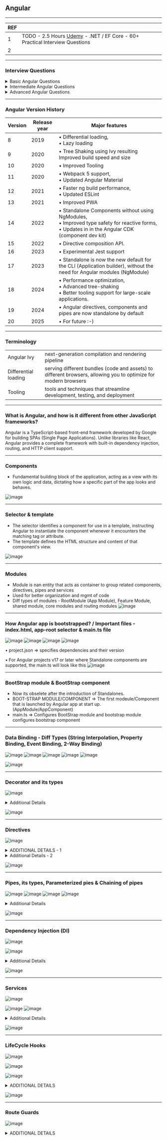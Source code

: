 ## Angular

---------------------------------------------
| REF | |
| - | - |
| 1 | TODO -  2.5 Hours [Udemy](https://luxoft.udemy.com/course/net-ef-core-50-practical-interview-questions/) - .NET / EF Core - 60+ Practical Interview Questions |
| 2 | 
---------------------------------------------
### Interview Questions

<details>
 <summary>Basic Angular Questions </summary>
 
    • What is Angular, and how is it different from other JavaScript frameworks?
 
    • Explain the role of components in Angular.
    
    • What are directives in Angular? Name some built-in directives.
    
    • What is two-way data binding? How is it implemented in Angular?
    
    • What are services in Angular, and why are they used?
    
    • What is Dependency Injection (DI) in Angular?
    
    • What is the difference between Template-Driven and Reactive Forms?
    
    • How do you handle events in Angular?
    
    • What is the purpose of ngFor and ngIf?
    
    • What is the role of @Input() and @Output() decorators?
    
</details>


<details>
 <summary> Intermediate Angular Questions</summary>
 
• What are Angular modules (NgModule), and why are they important?
 
• Explain lazy loading in Angular.

• What is an Angular Router, and how does routing work?

• What are Guards in Angular? Name different types of Guards.

• How does Change Detection work in Angular?

• What are Observables and Promises? How do they differ?

• How do you make HTTP requests in Angular?

• What is the purpose of the async pipe?

• What is the difference between ViewChild and ContentChild?

• How do you optimize performance in Angular applications?
 
</details>


<details>
 <summary> Advanced Angular Questions</summary> 
 
•     What is the difference between Subject, BehaviorSubject, and ReplaySubject?
 
•     Explain the concept of Standalone Components in Angular.

•     What are Signals in Angular, and how do they work?

•     What is the difference between eager and lazy module loading?

•     How do you handle state management in Angular applications?

•     Explain the role of NgRx in Angular.

•     What is Server-Side Rendering (SSR) in Angular, and how is it implemented?

•     What is the difference between OnPush and Default change detection strategies?

•     What are Web Workers, and how can they be used in Angular?

•     How do you write unit tests for Angular components and services using Jasmine/Karma?
</details>

---------------------------------------------
### Angular Version History 

| Version | Release year | Major features |
| - | - | - |
| 8  | 2019 | • Differential loading, <br/>• Lazy loading | 
| 9  | 2020 | • Tree Shaking using Ivy resulting  Improved build speed and size  |
| 10 | 2020 | • Improved Tooling  |
| 11 | 2020 | • Webpack 5 support, <br/>• Updated Angular Material | 
| 12 | 2021 | • Faster ng build performance, <br/>• Updated ESLint | 
| 13 | 2021 | • Improved PWA | 
| 14 | 2022 | • Standalone Components without using NgModules, <br/>• Improved type safety for reactive forms, <br/>• Updates in  in the Angular CDK (component dev kit)| 
| 15 | 2022 | • Directive composition API. | 
| 16 | 2023 | • Experimental Jest support | 
| 17 | 2023 | • Standalone is now the new default for the CLI (Application builder), without the need for Angular modules (NgModule) | 
| 18 | 2024 | • Performance optimization, <br/>• Advanced tree-shaking <br/>• Better tooling support for large-scale applications.| 
| 19 | 2024 | • Angular directives, components and pipes are now standalone by default | 
| 20 | 2025 | • For future :-) | 

---------------------------------------------
### Terminology 

|   |   |
| - | - |
| Angular Ivy | next-generation compilation and rendering pipeline  |
| Differential loading | serving different bundles (code and assets) to different browsers, allowing you to optimize for modern browsers |
| Tooling | tools and techniques that streamline development, testing, and deployment |

---------------------------------------------
### What is Angular, and how is it different from other JavaScript frameworks?

Angular is a TypeScript-based front-end framework developed by Google for building SPAs (Single Page Applications). Unlike libraries like React, Angular provides a complete framework with built-in dependency injection, routing, and HTTP client support.

---------------------------------------------
### Components 

*  Fundamental building block of the application, acting as a view with its own logic and data, dictating how a specific part of the app looks and behaves.

![image](https://github.com/user-attachments/assets/8c5cad87-8002-429d-895e-502446c3da2e)

---------------------------------------------
### Selector & template

*  The selector identifies a component for use in a template, instructing Angular to instantiate the component whenever it encounters the matching tag or attribute. 
*  The template defines the HTML structure and content of that component's view. 

![image](https://github.com/user-attachments/assets/ba66eb13-f24f-4f9f-b497-b8198c9f18db)

---------------------------------------------
### Modules 

* Module is nan entity that acts as container to group related components, directives, pipes and services
* Used for better organization and mgmt of code 
* Diff types of modules - RootModule (App Module), Feature Module, shared module, core modules and routing modules
  ![image](https://github.com/user-attachments/assets/e28cc6bd-434a-4144-8b4b-a56edb1e051f)

---------------------------------------------
### How Angular app is bootstrapped? / Important files - index.html, app-root selector & main.ts file

![image](https://github.com/user-attachments/assets/d3a14c87-595d-4105-af81-9fb10d36d7d9)
![image](https://github.com/user-attachments/assets/61c7f4bb-0ce5-4df1-b322-86354eb0f93b)
![image](https://github.com/user-attachments/assets/f35b8979-0baf-4cc8-a6aa-4a352fe13894)
![image](https://github.com/user-attachments/assets/3fa053c6-cc4b-4d43-a19a-9252e958cc72)

 • project.json => specifies dependencies and their version

 • For Angular projects v17 or later where Standalone components are supported, the main.ts will look like this 
 ![image](https://github.com/user-attachments/assets/da494574-d1eb-4196-b565-d4356014e2db)

---------------------------------------------
### BootStrap module & BootStrap component

* Now its obselete after the introduction of Standalones.
* BOOT-STRAP MODULE/COMPONENT => The first modeule/Component that is launched by Angular app at start up. (AppModule/AppComponent)
* main.ts => Configures BootStrap module and bootstrap module configures bootstrap component
    
---------------------------------------------
### Data Binding - Diff Types (String Interpolation, Property Binding, Event Binding, 2-Way Binding)

![image](https://github.com/user-attachments/assets/1c046000-ad47-4274-a2c7-946660f18005)
![image](https://github.com/user-attachments/assets/96cf6c68-3fe1-434d-b38b-a74ad88117a3)
![image](https://github.com/user-attachments/assets/a5592c3a-f743-41dd-9931-2999a07542d5)
![image](https://github.com/user-attachments/assets/b6056db7-7525-4795-86ba-2650053b3564)
![image](https://github.com/user-attachments/assets/10e320fb-dc70-46d2-82a7-4c577a57fa0d)

![image](https://github.com/user-attachments/assets/62b01a66-3298-4226-bfd8-d62fd4e82a85)

---------------------------------------------
### Decorator and its types

![image](https://github.com/user-attachments/assets/c1c03a74-b37b-4166-bff6-82cef0971d03)

<details>
 <summary>Additional Details </summary>
![image](https://github.com/user-attachments/assets/e7360b95-f9f4-4c65-8e88-35505910ed68)
![image](https://github.com/user-attachments/assets/3bb4f8b0-edd7-4e4d-b791-5bf279211bea)
![image](https://github.com/user-attachments/assets/a16153ea-e0c0-4ce6-9e1e-34d1b38b2907)
![image](https://github.com/user-attachments/assets/8c6117d6-95d0-4775-8e6c-b5768bd01573)
![image](https://github.com/user-attachments/assets/7fb4ac17-20e3-4fb5-afae-98d06afca798)
![image](https://github.com/user-attachments/assets/d7ed8062-f614-465d-8b08-c220e34c912e)
![image](https://github.com/user-attachments/assets/faf6cb26-237a-49eb-99de-7654038da3c2)
![image](https://github.com/user-attachments/assets/442332a0-9ec2-40e7-8b18-4e5397a6bab7)
![image](https://github.com/user-attachments/assets/6e297f7f-6383-4d42-aac3-58cbd0fea5af)
</details>

![image](https://github.com/user-attachments/assets/14cbe366-543f-4511-b833-30458a1193fb)

---------------------------------------------
### Directives 

![image](https://github.com/user-attachments/assets/f0760e20-1ec6-4813-9bb7-6ca0df89051a)

<details>
 <summary>ADDITIONAL DETAILS - 1</summary>
 
 ![image](https://github.com/user-attachments/assets/6832f5d9-ecc4-4e49-ad59-de7966589894)
 
![image](https://github.com/user-attachments/assets/a7b094cf-693b-489a-8391-dd92cb67fdcd)

![image](https://github.com/user-attachments/assets/3c78bea2-4f88-41e1-a5ae-40b24f91a184)

![image](https://github.com/user-attachments/assets/ac4e66f0-a967-4caa-bb9a-e6e1d8fcb039)

![image](https://github.com/user-attachments/assets/9785960a-8546-4428-8697-9c064febea56)

![image](https://github.com/user-attachments/assets/7dd200b9-e400-4878-bcd3-d36fb5329631)

</details>

<details>
 <summary>Additional Details - 2 </summary>
 
 ![image](https://github.com/user-attachments/assets/4297417b-58bc-4826-b961-eca5875b3bc9)
 
 ![image](https://github.com/user-attachments/assets/00696ad4-9630-4703-90ab-dda53fd42dec)

</details>

![image](https://github.com/user-attachments/assets/f7cd39e8-9b97-46e0-b930-9d4241be9117)

---------------------------------------------
### Pipes, its types, Parameterized pies & Chaining of pipes

![image](https://github.com/user-attachments/assets/cdfd39a8-7542-4f4f-a2ca-29dbb7874cbd)
![image](https://github.com/user-attachments/assets/350e8ca2-d1d2-4534-afa9-2817b9b1130a)
![image](https://github.com/user-attachments/assets/0d4db16e-4d8c-47fc-890f-0906fb74f416)
![image](https://github.com/user-attachments/assets/642d9c67-628c-4216-affb-1f5fc436a9d2)

<details>
 <summary>Additional Details </summary>
 
 ![image](https://github.com/user-attachments/assets/4c3055f8-30b6-4fab-94b2-adc43bc377ac)
 
 ![image](https://github.com/user-attachments/assets/1c2fa42c-bf55-4100-9191-22b43c73e582)
 
 ![image](https://github.com/user-attachments/assets/1243c95b-6ae1-4211-9171-455b938e7bdb)
 
</details>

![image](https://github.com/user-attachments/assets/a129c2fc-b8f3-403b-8183-5e69dd366b12)

---------------------------------------------
### Dependency Injection (DI)

![image](https://github.com/user-attachments/assets/747cf267-95a4-4e12-bbd5-6b468d1a5303)


![image](https://github.com/user-attachments/assets/8160a782-6195-4b37-b171-f609a556907f)

<details>
 <summary>Additional Details </summary>

![image](https://github.com/user-attachments/assets/efe98a33-d9fe-43ae-9281-673dc37216dc)

![image](https://github.com/user-attachments/assets/943f17e4-7d26-4e89-9c7f-86a4c354e66e)

![image](https://github.com/user-attachments/assets/628fcae1-e8c9-401c-822d-68c0baddb4d8)

![image](https://github.com/user-attachments/assets/970c7399-d270-4f26-97a4-a0f7a6c94545)

![image](https://github.com/user-attachments/assets/916ec50a-0abc-4272-8ebd-f1bb598aff6f)

![image](https://github.com/user-attachments/assets/b0fab8f5-45e2-43ed-bb88-c2ebe9ade3ac)

![image](https://github.com/user-attachments/assets/fe9c9663-2733-41a0-8b2e-a251d37d3f8d)

![image](https://github.com/user-attachments/assets/6b870197-7103-4529-8cbc-51e3afb8d539)

![image](https://github.com/user-attachments/assets/aa0bc8a9-8760-4efc-918a-a483b0db74d9)

![image](https://github.com/user-attachments/assets/b0efd9d7-3d34-49a7-afe4-d82974238f3f)

</details>

![image](https://github.com/user-attachments/assets/def22611-db03-4184-99d6-e73848f88430)


---------------------------------------------
### Services

![image](https://github.com/user-attachments/assets/168d3f12-c3d2-4561-ad56-fec067b86cd3)

 ![image](https://github.com/user-attachments/assets/2967006d-adcd-406a-ba72-693fa3cf380b)
 ![image](https://github.com/user-attachments/assets/47df0de5-6d1c-45c8-a591-a7d6acd1c886)
 
<details>
 <summary>Additional Details </summary>

 ![image](https://github.com/user-attachments/assets/87bd9524-20ea-4d70-b8a9-d15fde00ede7)
 
 ![image](https://github.com/user-attachments/assets/3edc78c2-d31b-4dd6-b76e-ccf91e44b7e6)

 ![image](https://github.com/user-attachments/assets/6bc81427-eca1-465f-98cb-722ac7bd2015)

 ![image](https://github.com/user-attachments/assets/afdeacfa-793d-49c5-a7bc-f0c2ca731807)

 ![image](https://github.com/user-attachments/assets/c37b30df-cb99-4925-b1a0-4db864fb533a)

 ![image](https://github.com/user-attachments/assets/2c0575ec-eb97-47da-a147-4383e12b64f1)

 ![image](https://github.com/user-attachments/assets/eb640d16-5c6b-4f84-a849-51c2dde6f945)

</details>

![image](https://github.com/user-attachments/assets/53adb7e8-bc2e-4f16-97d9-11f2fe560b96)

---------------------------------------------
### LifeCycle Hooks 

![image](https://github.com/user-attachments/assets/82659479-f35b-44e7-910e-62d728047714)

![image](https://github.com/user-attachments/assets/a2e2db10-d15c-4519-9871-ef7074fafb4c)

![image](https://github.com/user-attachments/assets/aefce655-0fb4-40a7-bd88-9721025405fc)
 
<details>
 <summary>ADDITIONAL DETAILS </summary>
 
 ![image](https://github.com/user-attachments/assets/e8b7866b-214a-427e-886d-c6aa94b61f0e)
 
 ![image](https://github.com/user-attachments/assets/ccb99620-062b-4b47-86a0-f45ec75aabda)

 ![image](https://github.com/user-attachments/assets/0d212f1e-9fc6-4f9e-b2bb-190586d753f1)

![image](https://github.com/user-attachments/assets/459a8068-ff0b-4492-9b58-3620a53c6a7f)

</details>

![image](https://github.com/user-attachments/assets/633ca3ca-16b3-4488-93f2-4e7f4c3d3e2e)

---------------------------------------------
### Route Guards 

![image](https://github.com/user-attachments/assets/9cf8ef21-9e01-4a7d-b3b6-28e2289c71de)

<details>
 <summary>ADDITIONAL DETAILS </summary>


![image](https://github.com/user-attachments/assets/d88b20ef-00d2-40e9-b580-9c12e157bd56)

 
<details>
 <summary>ADDITIONAL DETAILS </summary>
 
 ![image](https://github.com/user-attachments/assets/8db68265-c14b-4bf7-aaf1-eeed63b57311)

 ![image](https://github.com/user-attachments/assets/ac318a1a-c06f-496e-ad2a-10262470b54d)

 ![image](https://github.com/user-attachments/assets/42080aab-decb-4a3a-95d0-131dd85c6db7)
 
 ![image](https://github.com/user-attachments/assets/ba9a0a24-6698-47b6-bdce-e9ad4422b657)

 ![image](https://github.com/user-attachments/assets/3ff0ac5c-d456-4e04-87f8-5f5093162f2b)

 ![image](https://github.com/user-attachments/assets/10962427-98db-4dc2-bd78-095a6a620e4f)

 ![image](https://github.com/user-attachments/assets/cecd5076-7cb2-4dff-8675-d555dcb516f8)

 ![image](https://github.com/user-attachments/assets/d986fcdf-5d5c-45b1-87ed-c6703df3404b)
 
 ![image](https://github.com/user-attachments/assets/4983c73a-8216-498b-8c5d-325978465ca5)

</details>

![image](https://github.com/user-attachments/assets/e424a7ae-f562-4847-b894-91cfc6705903)
 
</detils>
 
---------------------------------------------
### Observables and Asynchronous Programming - Observables VS Promises, Async Pipes

![image](https://github.com/user-attachments/assets/1f266fc6-b1e3-4ef0-9855-e21759c71b3f)

![image](https://github.com/user-attachments/assets/3fa9795a-680b-458d-9b50-c33057acafc2)

![image](https://github.com/user-attachments/assets/ac81a8e9-b59a-4647-9653-51e14f8e6509)

![image](https://github.com/user-attachments/assets/f0871d0f-0682-454d-b10b-b4f0b1ccb3bb)


 
<details>
 <summary>ADDITIONAL DETAILS </summary>

 ![image](https://github.com/user-attachments/assets/234b3e24-ad22-4563-ab29-2fe4aaa29ee1)

![image](https://github.com/user-attachments/assets/08ef2095-fa33-4dc0-b84f-c8f9e704a72e)

![image](https://github.com/user-attachments/assets/aae7ddbb-b7e6-4ca7-87c6-fd6ceb7f95ad)

![image](https://github.com/user-attachments/assets/b03eb393-2aa2-427f-95ad-b26e1c398e1c)

------------
![image](https://github.com/user-attachments/assets/cbad7e75-5edc-407d-86dd-a80934a69747)

![image](https://github.com/user-attachments/assets/5df856dd-7961-4b9b-acfa-8879130a50c9)

  
</details>

![image](https://github.com/user-attachments/assets/5bef26ca-2354-4186-9a5b-5343e0c266f8)

![image](https://github.com/user-attachments/assets/e915a962-80d6-4830-a0d0-08e245b4c090)

---------------------------------------------
### Subject VS BehaviorSubject VS ReplaySubject?

![image](https://github.com/user-attachments/assets/b8b56879-1cdc-4136-bf22-e9160c605c6e)
 
<details>
 <summary>ADDITIONAL DETAILS </summary>
</details>

---------------------------------------------
### Template-Driven VS Reactive Forms

 
<details>
 <summary>ADDITIONAL DETAILS </summary>
</details>

---------------------------------------------
### How do you handle events in Angular?

 
<details>
 <summary>ADDITIONAL DETAILS </summary>
</details>

---------------------------------------------
###  Lazy loading,  Eager VS lazy module loading

 
<details>
 <summary>ADDITIONAL DETAILS </summary>
</details>
---------------------------------------------

### Routing, Angular Router

 
<details>
 <summary>ADDITIONAL DETAILS </summary>
</details>

---------------------------------------------
### Change Detection, OnPush VS Default change detection

![image](https://github.com/user-attachments/assets/a544a1d8-b436-44d1-8f23-3e3a1e4c047c)
 
<details>
 <summary>ADDITIONAL DETAILS </summary>
</details>

---------------------------------------------
### PERFORMANCE OPTIMIZATION in Angular

 
<details>
 <summary>ADDITIONAL DETAILS </summary>
</details>
---------------------------------------------

### SITE MANAGEMENT in Angular

 
<details>
 <summary>ADDITIONAL DETAILS </summary>
</details>

---------------------------------------------
### Standalone components 

 
<details>
 <summary>ADDITIONAL DETAILS </summary>
</details>

---------------------------------------------
### Signals in angular

 
<details>
 <summary>ADDITIONAL DETAILS </summary>
</details>
---------------------------------------------
### NgRx ?

![image](https://github.com/user-attachments/assets/bc99380c-f745-46e9-8092-9ab812611d53)

 
<details>
 <summary>ADDITIONAL DETAILS </summary>
</details>

---------------------------------------------
###  How do you write unit tests for Angular components and services using Jasmine/Karma?

![image](https://github.com/user-attachments/assets/556a58be-4fa1-4d43-a990-161980e5abf3)
 
<details>
 <summary>ADDITIONAL DETAILS </summary>
</details>

---------------------------------------------
### ViewChild VS ContentChild

![image](https://github.com/user-attachments/assets/975b7d60-13db-4d93-af3b-e40963b686a5)

---------------------------------------------
### What is Server-Side Rendering (SSR) in Angular, and how is it implemented?

![image](https://github.com/user-attachments/assets/a553df17-689f-4ce8-b1b0-e8f8d95b16ac)

 
<details>
 <summary>ADDITIONAL DETAILS </summary>
</details>

---------------------------------------------
###  What are Web Workers, and how can they be used in Angular?

 
<details>
 <summary>ADDITIONAL DETAILS </summary>
</details>

---------------------------------------------
### How does a browser load JavaScript?

![image](https://github.com/user-attachments/assets/8e524a87-7401-46ad-a2e7-bd155e7e4e64)

---------------------------------------------
